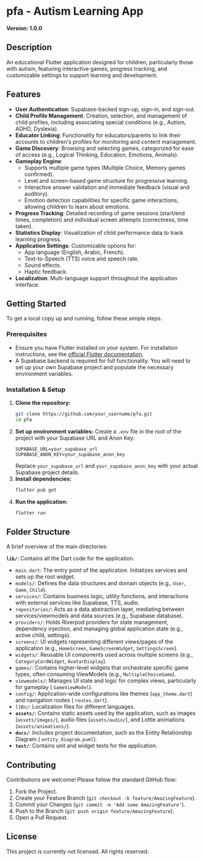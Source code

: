 # pfa - Autism Learning App

**Version: 1.0.0**

## Description

An educational Flutter application designed for children, particularly those with autism, featuring
interactive games, progress tracking, and customizable settings to support learning and development.

## Features

- **User Authentication**: Supabase-backed sign-up, sign-in, and sign-out.
- **Child Profile Management**: Creation, selection, and management of child profiles, including
  associating special conditions (e.g., Autism, ADHD, Dyslexia).
- **Educator Linking**: Functionality for educators/parents to link their accounts to children's
  profiles for monitoring and content management.
- **Game Discovery**: Browsing and selecting games, categorized for ease of access (e.g., Logical
  Thinking, Education, Emotions, Animals).
- **Gameplay Engine**:
    - Supports multiple game types (Multiple Choice, Memory games confirmed).
    - Level and screen-based game structure for progressive learning.
    - Interactive answer validation and immediate feedback (visual and auditory).
    - Emotion detection capabilities for specific game interactions, allowing children to learn
      about emotions.
- **Progress Tracking**: Detailed recording of game sessions (start/end times, completion) and
  individual screen attempts (correctness, time taken).
- **Statistics Display**: Visualization of child performance data to track learning progress.
- **Application Settings**: Customizable options for:
    - App language (English, Arabic, French).
    - Text-to-Speech (TTS) voice and speech rate.
    - Sound effects.
    - Haptic feedback.
- **Localization**: Multi-language support throughout the application interface.

## Getting Started

To get a local copy up and running, follow these simple steps.

### Prerequisites

- Ensure you have Flutter installed on your system. For installation instructions, see
  the [official Flutter documentation](https://docs.flutter.dev/get-started/install).
- A Supabase backend is required for full functionality. You will need to set up your own Supabase
  project and populate the necessary environment variables.

### Installation & Setup

1. **Clone the repository:**
   ```sh
   git clone https://github.com/your_username/pfa.git
   cd pfa
   ```
2. **Set up environment variables:**
   Create a `.env` file in the root of the project with your Supabase URL and Anon Key:
   ```env
   SUPABASE_URL=your_supabase_url
   SUPABASE_ANON_KEY=your_supabase_anon_key
   ```
   Replace `your_supabase_url` and `your_supabase_anon_key` with your actual Supabase project
   details.
3. **Install dependencies:**
   ```sh
   flutter pub get
   ```
4. **Run the application:**
   ```sh
   flutter run
   ```

## Folder Structure

A brief overview of the main directories:

**`lib/`**: Contains all the Dart code for the application.

- `main.dart`: The entry point of the application. Initializes services and sets up the root widget.
- `models/`: Defines the data structures and domain objects (e.g., `User`, `Game`, `Child`).
- `services/`: Contains business logic, utility functions, and interactions with external services
  like Supabase, TTS, audio.
- `repositories/`: Acts as a data abstraction layer, mediating between services/viewmodels and data
  sources (e.g., Supabase database).
- `providers/`: Holds Riverpod providers for state management, dependency injection, and managing
  global application state (e.g., active child, settings).
- `screens/`: UI widgets representing different views/pages of the application (e.g., `HomeScreen`,
  `GameScreenWidget`, `SettingsScreen`).
- `widgets/`: Reusable UI components used across multiple screens (e.g., `CategoryCardWidget`,
  `AvatarDisplay`).
- `games/`: Contains higher-level widgets that orchestrate specific game types, often consuming
  ViewModels (e.g., `MultipleChoiceGame`).
- `viewmodels/`: Manages UI state and logic for complex views, particularly for gameplay (
  `GameViewModel`).
- `config/`: Application-wide configurations like themes (`app_theme.dart`) and navigation routes (
  `routes.dart`).
- `l10n/`: Localization files for different languages.
- **`assets/`**: Contains static assets used by the application, such as images (`assets/images/`),
  audio files (`assets/audio/`), and Lottie animations (`assets/animations/`).
- **`docs/`**: Includes project documentation, such as the Entity Relationship Diagram (
  `entity_diagram.puml`).
- **`test/`**: Contains unit and widget tests for the application.

## Contributing

Contributions are welcome! Please follow the standard GitHub flow:

1. Fork the Project.
2. Create your Feature Branch (`git checkout -b feature/AmazingFeature`).
3. Commit your Changes (`git commit -m 'Add some AmazingFeature'`).
4. Push to the Branch (`git push origin feature/AmazingFeature`).
5. Open a Pull Request.

## License

This project is currently not licensed. All rights reserved.